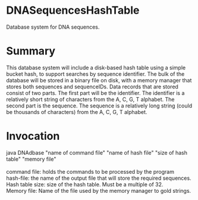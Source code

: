 # DNASequencesHashTable
Database system for DNA sequences.

# Summary
This database system will include a disk-based hash table using a simple bucket hash, to support searches by sequence identifier. The bulk of the database will be stored in a binary file on disk, with a memory manager that stores both sequences and sequenceIDs. Data records that are stored consist of two parts. The first part will be the identifier. The identifier is a relatively short string of characters from the A, C, G, T alphabet. The second part is the sequence. The sequence is a relatively long string (could be thousands of characters) from the A, C, G, T alphabet.

# Invocation
java DNAdbase "name of command file" "name of hash file" "size of hash table" "memory file"
</br></br>
command file: holds the commands to be processed by the program</br>
hash-file: the name of the output file that will store the required sequences.</br>
Hash table size: size of the hash table. Must be a multiple of 32. </br>
Memory file: Name of the file used by the memory manager to gold strings.

